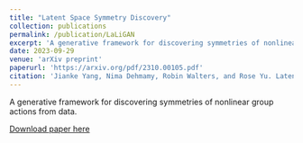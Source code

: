 ```yaml
---
title: "Latent Space Symmetry Discovery"
collection: publications
permalink: /publication/LaLiGAN
excerpt: 'A generative framework for discovering symmetries of nonlinear group actions from data.'
date: 2023-09-29
venue: 'arXiv preprint'
paperurl: 'https://arxiv.org/pdf/2310.00105.pdf'
citation: 'Jianke Yang, Nima Dehmamy, Robin Walters, and Rose Yu. Latent space symmetry discovery. arXiv preprint arXiv:2310.00105, 2023.'
---
```

A generative framework for discovering symmetries of nonlinear group actions from data.

[Download paper here](https://arxiv.org/pdf/2310.00105.pdf)
